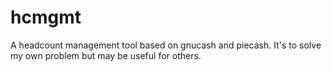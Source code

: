 # hcmgmt
A headcount management tool based on gnucash and piecash. It's to solve my own problem but may be useful for others.
